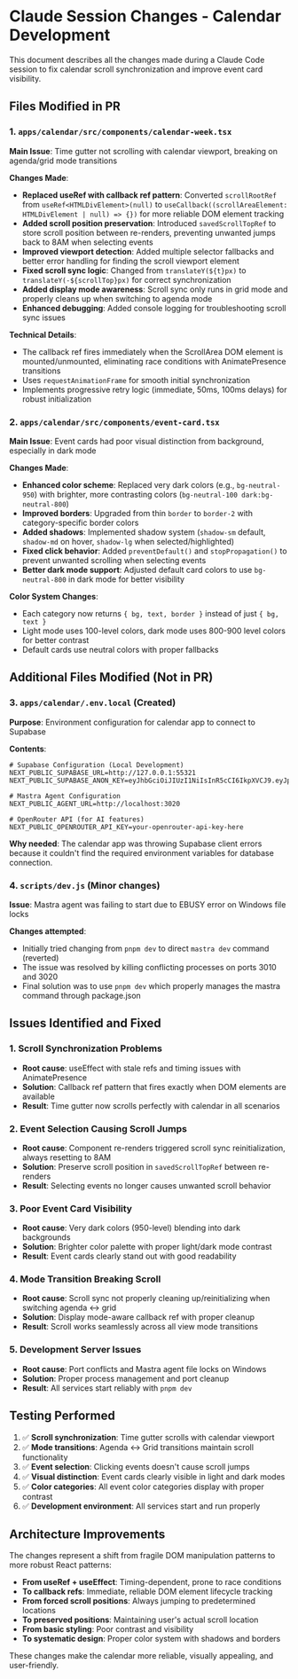 # Claude Session Changes - Calendar Development

This document describes all the changes made during a Claude Code session to fix calendar scroll synchronization and improve event card visibility.

## Files Modified in PR

### 1. `apps/calendar/src/components/calendar-week.tsx`
**Main Issue**: Time gutter not scrolling with calendar viewport, breaking on agenda/grid mode transitions

**Changes Made**:
- **Replaced useRef with callback ref pattern**: Converted `scrollRootRef` from `useRef<HTMLDivElement>(null)` to `useCallback((scrollAreaElement: HTMLDivElement | null) => {})` for more reliable DOM element tracking
- **Added scroll position preservation**: Introduced `savedScrollTopRef` to store scroll position between re-renders, preventing unwanted jumps back to 8AM when selecting events
- **Improved viewport detection**: Added multiple selector fallbacks and better error handling for finding the scroll viewport element
- **Fixed scroll sync logic**: Changed from `translateY(${t}px)` to `translateY(-${scrollTop}px)` for correct synchronization
- **Added display mode awareness**: Scroll sync only runs in grid mode and properly cleans up when switching to agenda mode
- **Enhanced debugging**: Added console logging for troubleshooting scroll sync issues

**Technical Details**:
- The callback ref fires immediately when the ScrollArea DOM element is mounted/unmounted, eliminating race conditions with AnimatePresence transitions
- Uses `requestAnimationFrame` for smooth initial synchronization
- Implements progressive retry logic (immediate, 50ms, 100ms delays) for robust initialization

### 2. `apps/calendar/src/components/event-card.tsx`
**Main Issue**: Event cards had poor visual distinction from background, especially in dark mode

**Changes Made**:
- **Enhanced color scheme**: Replaced very dark colors (e.g., `bg-neutral-950`) with brighter, more contrasting colors (`bg-neutral-100 dark:bg-neutral-800`)
- **Improved borders**: Upgraded from thin `border` to `border-2` with category-specific border colors
- **Added shadows**: Implemented shadow system (`shadow-sm` default, `shadow-md` on hover, `shadow-lg` when selected/highlighted)
- **Fixed click behavior**: Added `preventDefault()` and `stopPropagation()` to prevent unwanted scrolling when selecting events
- **Better dark mode support**: Adjusted default card colors to use `bg-neutral-800` in dark mode for better visibility

**Color System Changes**:
- Each category now returns `{ bg, text, border }` instead of just `{ bg, text }`
- Light mode uses 100-level colors, dark mode uses 800-900 level colors for better contrast
- Default cards use neutral colors with proper fallbacks

## Additional Files Modified (Not in PR)

### 3. `apps/calendar/.env.local` (Created)
**Purpose**: Environment configuration for calendar app to connect to Supabase

**Contents**:
```env
# Supabase Configuration (Local Development)
NEXT_PUBLIC_SUPABASE_URL=http://127.0.0.1:55321
NEXT_PUBLIC_SUPABASE_ANON_KEY=eyJhbGciOiJIUzI1NiIsInR5cCI6IkpXVCJ9.eyJpc3MiOiJzdXBhYmFzZS1kZW1vIiwicm9sZSI6ImFub24iLCJleHAiOjE5ODM4MTI5OTZ9.CRXP1A7WOeoJeXxjNni43kdQwgnWNReilDMblYTn_I0

# Mastra Agent Configuration
NEXT_PUBLIC_AGENT_URL=http://localhost:3020

# OpenRouter API (for AI features)
NEXT_PUBLIC_OPENROUTER_API_KEY=your-openrouter-api-key-here
```

**Why needed**: The calendar app was throwing Supabase client errors because it couldn't find the required environment variables for database connection.

### 4. `scripts/dev.js` (Minor changes)
**Issue**: Mastra agent was failing to start due to EBUSY error on Windows file locks

**Changes attempted**:
- Initially tried changing from `pnpm dev` to direct `mastra dev` command (reverted)
- The issue was resolved by killing conflicting processes on ports 3010 and 3020
- Final solution was to use `pnpm dev` which properly manages the mastra command through package.json

## Issues Identified and Fixed

### 1. Scroll Synchronization Problems
- **Root cause**: useEffect with stale refs and timing issues with AnimatePresence
- **Solution**: Callback ref pattern that fires exactly when DOM elements are available
- **Result**: Time gutter now scrolls perfectly with calendar in all scenarios

### 2. Event Selection Causing Scroll Jumps
- **Root cause**: Component re-renders triggered scroll sync reinitialization, always resetting to 8AM
- **Solution**: Preserve scroll position in `savedScrollTopRef` between re-renders
- **Result**: Selecting events no longer causes unwanted scroll behavior

### 3. Poor Event Card Visibility
- **Root cause**: Very dark colors (950-level) blending into dark backgrounds
- **Solution**: Brighter color palette with proper light/dark mode contrast
- **Result**: Event cards clearly stand out with good readability

### 4. Mode Transition Breaking Scroll
- **Root cause**: Scroll sync not properly cleaning up/reinitializing when switching agenda ↔ grid
- **Solution**: Display mode-aware callback ref with proper cleanup
- **Result**: Scroll works seamlessly across all view mode transitions

### 5. Development Server Issues
- **Root cause**: Port conflicts and Mastra agent file locks on Windows
- **Solution**: Proper process management and port cleanup
- **Result**: All services start reliably with `pnpm dev`

## Testing Performed

1. ✅ **Scroll synchronization**: Time gutter scrolls with calendar viewport
2. ✅ **Mode transitions**: Agenda ↔ Grid transitions maintain scroll functionality
3. ✅ **Event selection**: Clicking events doesn't cause scroll jumps
4. ✅ **Visual distinction**: Event cards clearly visible in light and dark modes
5. ✅ **Color categories**: All event color categories display with proper contrast
6. ✅ **Development environment**: All services start and run properly

## Architecture Improvements

The changes represent a shift from fragile DOM manipulation patterns to more robust React patterns:

- **From useRef + useEffect**: Timing-dependent, prone to race conditions
- **To callback refs**: Immediate, reliable DOM element lifecycle tracking
- **From forced scroll positions**: Always jumping to predetermined locations
- **To preserved positions**: Maintaining user's actual scroll location
- **From basic styling**: Poor contrast and visibility
- **To systematic design**: Proper color system with shadows and borders

These changes make the calendar more reliable, visually appealing, and user-friendly.